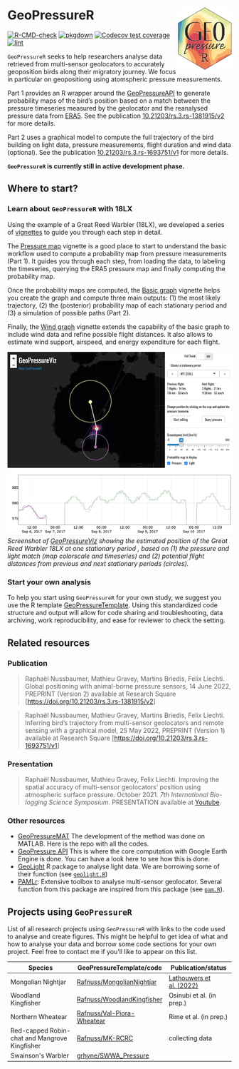 
<!-- README.md is generated from README.Rmd. Please edit that file -->

# GeoPressureR <img src="man/figures/logo.png" align="right" height="139"/>

<!-- badges: start -->

[![R-CMD-check](https://github.com/Rafnuss/GeoPressureR/workflows/R-CMD-check/badge.svg)](https://github.com/Rafnuss/GeoPressureR/actions)
[![pkgdown](https://github.com/Rafnuss/GeoPressureR/actions/workflows/pkgdown.yaml/badge.svg)](https://github.com/Rafnuss/GeoPressureR/actions/workflows/pkgdown.yaml)
[![Codecov test
coverage](https://codecov.io/gh/Rafnuss/GeoPressureR/branch/master/graph/badge.svg)](https://app.codecov.io/gh/Rafnuss/GeoPressureR?branch=master)
[![lint](https://github.com/Rafnuss/GeoPressureR/actions/workflows/lint.yaml/badge.svg)](https://github.com/Rafnuss/GeoPressureR/actions/workflows/lint.yaml)

<!-- badges: end -->

`GeoPressureR` seeks to help researchers analyse data retrieved from
multi-sensor geolocators to accurately geoposition birds along their
migratory journey. We focus in particular on geopositiong using
atomspheric pressure measurements.

Part 1 provides an R wrapper around the
[GeoPressureAPI](https://github.com/Rafnuss/GeoPressureAPI) to generate
probability maps of the bird’s position based on a match between the
pressure timeseries measured by the geolocator and the reanalysed
pressure data from
[ERA5](https://www.ecmwf.int/en/forecasts/datasets/reanalysis-datasets/era5).
See the publication
[10.21203/rs.3.rs-1381915/v2](https://doi.org/10.21203/rs.3.rs-1381915/v2)
for more details.

Part 2 uses a graphical model to compute the full trajectory of the bird
building on light data, pressure measurements, flight duration and wind
data (optional). See the publication
[10.21203/rs.3.rs-1693751/v1](https://doi.org/10.21203/rs.3.rs-1693751/v1)
for more details.

**`GeoPressureR` is currently still in active development phase.**

## Where to start?

### Learn about `GeoPressureR` with 18LX

Using the example of a Great Reed Warbler (18LX), we developed a series
of [vignettes](https://r-pkgs.org/vignettes.html) to guide you through
each step in detail.

The [Pressure map](/articles/pressure-map.html) vignette is a good place
to start to understand the basic workflow used to compute a probability
map from pressure measurements (Part 1). It guides you through each
step, from loading the data, to labeling the timeseries, querying the
ERA5 pressure map and finally computing the probability map.

Once the probability maps are computed, the [Basic
graph](/articles/basic-graph.html) vignette helps you create the graph
and compute three main outputs: (1) the most likely trajectory, (2) the
(posterior) probability map of each stationary period and (3) a
simulation of possible paths (Part 2).

Finally, the [Wind graph](/articles/wind-graph.html) vignette extends
the capability of the basic graph to include wind data and refine
possible flight distances. It also allows to estimate wind support,
airspeed, and energy expenditure for each flight.

[![](man/figures/geopressureviz-demo.png "GeoPressureViz Demo")](https://rafnuss.shinyapps.io/GeoPressureViz/)
*Screenshot of
[GeoPressureViz](https://rafnuss.shinyapps.io/GeoPressureViz/) showing
the estimated position of the Great Reed Warbler 18LX at one stationary
period , based on (1) the pressure and light match (map colorscale and
timeseries) and (2) potential flight distances from previous and next
stationary periods (circles).*

### Start your own analysis

To help you start using `GeoPressureR` for your own study, we suggest
you use the R template
[GeoPressureTemplate](https://github.com/Rafnuss/GeoPressureTemplate).
Using this standardized code structure and output will allow for code
sharing and troubleshooting, data archiving, work reproducibility, and
ease for reviewer to check the setting.

## Related resources

### Publication

> Raphaël Nussbaumer, Mathieu Gravey, Martins Briedis, Felix Liechti.
> Global positioning with animal-borne pressure sensors, 14 June 2022,
> PREPRINT (Version 2) available at Research Square
> \[<https://doi.org/10.21203/rs.3.rs-1381915/v2>\]

> Raphaël Nussbaumer, Mathieu Gravey, Martins Briedis, Felix Liechti.
> Inferring bird’s trajectory from multi-sensor geolocators and remote
> sensing with a graphical model, 25 May 2022, PREPRINT (Version 1)
> available at Research Square
> \[<https://doi.org/10.21203/rs.3.rs-1693751/v1>\]

### Presentation

> Raphaël Nussbaumer, Mathieu Gravey, Felix Liechti. Improving the
> spatial accuracy of multi-sensor geolocators’ position using
> atmospheric surface pressure. October 2021. *7th International
> Bio-logging Science Symposium*. PRESENTATION available at
> [Youtube](https://www.youtube.com/watch?v=0JsYU_xfKN8).

### Other resources

-   [GeoPressureMAT](https://github.com/Rafnuss/GeoPressureMAT) The
    development of the method was done on MATLAB. Here is the repo with
    all the codes.
-   [GeoPressure API](https://github.com/Rafnuss/GeoPressureServer) This
    is where the core computation with Google Earth Engine is done. You
    can have a look here to see how this is done.
-   [GeoLight](https://github.com/slisovski/GeoLight/tree/Update_2.01) R
    package to analyse light data. We are borrowing some of their
    function (see [`geolight.R`](./reference/index.html#geolight))
-   [PAMLr](https://github.com/KiranLDA/PAMLr): Extensive toolbox to
    analyse multi-sensor geolocator. Several function from this package
    are inspired from this package (see
    [`pam.R`](./reference/index.html#pam-data)).

## Projects using `GeoPressureR`

List of all research projects using `GeoPressureR` with links to the
code used to analyse and create figures. This might be helpful to get
idea of what and how to analyse your data and borrow some code sections
for your own project. Feel free to contact me if you’ll like to appear
on this list.

| Species             | GeoPressureTemplate/code                                                    | Publication/status                                                     |
|---------------------|-----------------------------------------------------------------------------|------------------------------------------------------------------------|
| Mongolian Nightjar  | [Rafnuss/MongolianNightjar](https://github.com/Rafnuss/MongolianNightjar)   | [Lathouwers et al. (2022)](https://doi.org/10.1007/s10336-022-02000-4) |
| Woodland Kingfisher | [Rafnuss/WoodlandKingfisher](https://github.com/Rafnuss/WoodlandKingfisher) | Osinubi et al. (in prep.)                                              |
| Northern Wheatear   | [Rafnuss/Val-Piora-Wheatear](https://github.com/Rafnuss/Val-Piora-Wheatear) | Rime et al. (in prep.)                                                 |
| Red-capped Robin-chat and Mangrove Kingfisher   | [Rafnuss/MK-RCRC](https://github.com/Rafnuss/MK-RCRC/) | collecting data                                                 |
| Swainson's Warbler   | [grhyne/SWWA_Pressure](https://github.com/grhyne/SWWA_Pressure) |                                                 |
